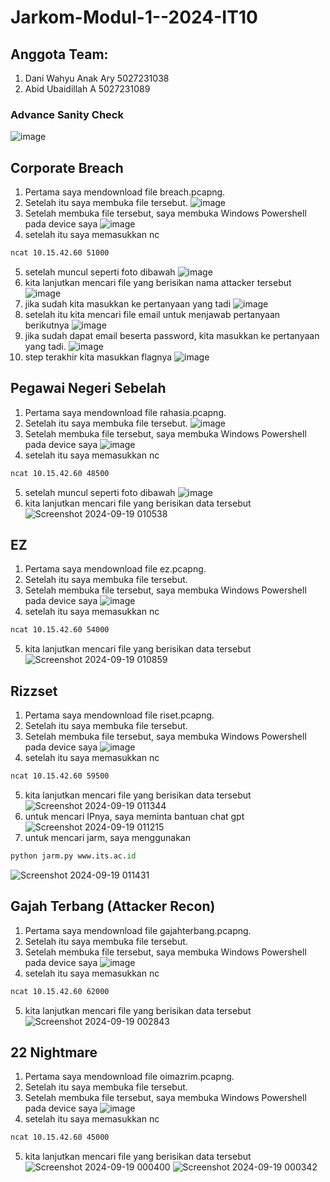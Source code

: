 # Jarkom-Modul-1--2024-IT10

## Anggota Team:
1. Dani Wahyu Anak Ary   5027231038
2. Abid Ubaidillah A     5027231089

### Advance Sanity Check ###
![image](https://github.com/user-attachments/assets/2e33681e-f43f-4d5e-8d77-ca36137d7593)

## Corporate Breach
1. Pertama saya mendownload file breach.pcapng.
2. Setelah itu saya membuka file tersebut.
![image](https://github.com/user-attachments/assets/d456d069-d72d-4f6b-8810-49af03291b86)
3. Setelah membuka file tersebut, saya membuka Windows Powershell pada device saya
![image](https://github.com/user-attachments/assets/9bd77ccc-c012-4424-a795-87b734bcb531)
4. setelah itu saya memasukkan nc
```bash
ncat 10.15.42.60 51000
```
5. setelah muncul seperti foto dibawah
![image](https://github.com/user-attachments/assets/ae7af18f-d5a3-4e37-b498-c90adf8f0ea4)
6. kita lanjutkan mencari file yang berisikan nama attacker tersebut
![image](https://github.com/user-attachments/assets/1f4fb18e-dfe2-45fb-8214-04346924b350)
7. jika sudah kita masukkan ke pertanyaan yang tadi
![image](https://github.com/user-attachments/assets/b2dd9d1f-f688-45ea-ad49-47910c5a0a42)
8. setelah itu kita mencari file email untuk menjawab pertanyaan berikutnya
![image](https://github.com/user-attachments/assets/6f0901cc-5553-4909-b854-dae75e5d0e18)
9. jika sudah dapat email beserta password, kita masukkan ke pertanyaan yang tadi.
![image](https://github.com/user-attachments/assets/122ad2b9-fb96-48cd-a31b-adf99f99ae79)
10. step terakhir kita masukkan flagnya
![image](https://github.com/user-attachments/assets/17cb1491-ca7b-4b61-b481-c07e32e5a28f)

## Pegawai Negeri Sebelah
1. Pertama saya mendownload file rahasia.pcapng.
2. Setelah itu saya membuka file tersebut.
![image](https://github.com/user-attachments/assets/daf384c4-bc13-4cb6-81bf-b74a7082d217)
3. Setelah membuka file tersebut, saya membuka Windows Powershell pada device saya
![image](https://github.com/user-attachments/assets/9bd77ccc-c012-4424-a795-87b734bcb531)
4. setelah itu saya memasukkan nc
```bash
ncat 10.15.42.60 48500
```
5. setelah muncul seperti foto dibawah
![image](https://github.com/user-attachments/assets/b4d3292b-173f-4a02-83e2-8aad7b79a440)
6. kita lanjutkan mencari file yang berisikan data tersebut
![Screenshot 2024-09-19 010538](https://github.com/user-attachments/assets/9cf3adfc-32c7-41b3-8bde-0aba4216aa14)

## EZ
1. Pertama saya mendownload file ez.pcapng.
2. Setelah itu saya membuka file tersebut.
3. Setelah membuka file tersebut, saya membuka Windows Powershell pada device saya
![image](https://github.com/user-attachments/assets/9bd77ccc-c012-4424-a795-87b734bcb531)
4. setelah itu saya memasukkan nc
```bash
ncat 10.15.42.60 54000
```
5. kita lanjutkan mencari file yang berisikan data tersebut
![Screenshot 2024-09-19 010859](https://github.com/user-attachments/assets/d1669173-ec32-400c-b278-a7eab9a6ba10)

## Rizzset
1. Pertama saya mendownload file riset.pcapng.
2. Setelah itu saya membuka file tersebut.
3. Setelah membuka file tersebut, saya membuka Windows Powershell pada device saya
![image](https://github.com/user-attachments/assets/9bd77ccc-c012-4424-a795-87b734bcb531)
4. setelah itu saya memasukkan nc
```bash
ncat 10.15.42.60 59500
```
5. kita lanjutkan mencari file yang berisikan data tersebut
![Screenshot 2024-09-19 011344](https://github.com/user-attachments/assets/03813259-7a99-4ea9-829e-4c61437205c4)
6. untuk mencari IPnya, saya meminta bantuan chat gpt
![Screenshot 2024-09-19 011215](https://github.com/user-attachments/assets/8461e6c4-0cf1-4a38-8023-968dd5ce028f)
7. untuk mencari jarm, saya menggunakan
```py
python jarm.py www.its.ac.id
```
![Screenshot 2024-09-19 011431](https://github.com/user-attachments/assets/5b78619e-23ed-4a51-a532-699295403499)

## Gajah Terbang (Attacker Recon)
1. Pertama saya mendownload file gajahterbang.pcapng.
2. Setelah itu saya membuka file tersebut.
3. Setelah membuka file tersebut, saya membuka Windows Powershell pada device saya
![image](https://github.com/user-attachments/assets/9bd77ccc-c012-4424-a795-87b734bcb531)
4. setelah itu saya memasukkan nc
```bash
ncat 10.15.42.60 62000
```
5. kita lanjutkan mencari file yang berisikan data tersebut
![Screenshot 2024-09-19 002843](https://github.com/user-attachments/assets/7b331e36-d6fb-49ad-a211-218129b15bf0)

## 22 Nightmare
1. Pertama saya mendownload file oimazrim.pcapng.
2. Setelah itu saya membuka file tersebut.
3. Setelah membuka file tersebut, saya membuka Windows Powershell pada device saya
![image](https://github.com/user-attachments/assets/9bd77ccc-c012-4424-a795-87b734bcb531)
4. setelah itu saya memasukkan nc
```bash
ncat 10.15.42.60 45000
```
5. kita lanjutkan mencari file yang berisikan data tersebut
![Screenshot 2024-09-19 000400](https://github.com/user-attachments/assets/e98bcc87-77e2-4840-b115-6b59845affc5)
![Screenshot 2024-09-19 000342](https://github.com/user-attachments/assets/895d2a2b-25c9-4433-9e28-2d80710f9a3a)
